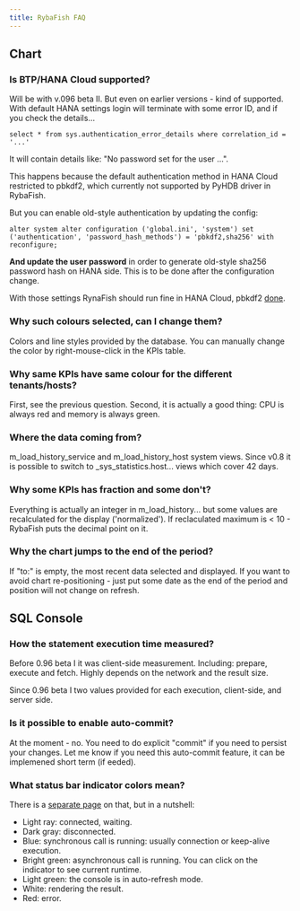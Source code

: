 ```yaml
---
title: RybaFish FAQ
---
```


## Chart
### Is BTP/HANA Cloud supported?

Will be with v.096 beta II. But even on earlier versions - kind of supported. With default HANA settings login will terminate with some error ID, and if you check the details...

```
select * from sys.authentication_error_details where correlation_id = '...'
```

It will contain details like: "No password set for the user ...".

This happens because the default authentication method in HANA Cloud restricted to pbkdf2, which currently not supported by PyHDB driver in RybaFish.

But you can enable old-style authentication by updating the config:

```
alter system alter configuration ('global.ini', 'system') set ('authentication', 'password_hash_methods') = 'pbkdf2,sha256' with reconfigure;
```

**And update the user password** in order to generate old-style sha256 password hash on HANA side. This is to be done after the configuration change.

With those settings RynaFish should run fine in HANA Cloud, pbkdf2 [done](https://github.com/rybafish/rybafish/issues/931).

### Why such colours selected, can I change them?
Colors and line styles provided by the database. You can manually change the color by right-mouse-click in the KPIs table.

### Why same KPIs have same colour for the different tenants/hosts?
First, see the previous question. Second, it is actually a good thing: CPU is always red and memory is always green.

### Where the data coming from?
m_load_history_service and m_load_history_host system views.
Since v0.8 it is possible to switch to _sys_statistics.host... views which cover 42 days.

### Why some KPIs has fraction and some don't?
Everything is actually an integer in m_load_history... but some values are recalculated for the display ('normalized'). If reclaculated maximum is < 10 - RybaFish puts the decimal point on it. 

### Why the chart jumps to the end of the period?
If "to:" is empty,  the most recent data selected and displayed. If you want to avoid chart re-positioning - just put some date as the end of the period and position will not change on refresh.

## SQL Console

### How the statement execution time measured?
Before 0.96 beta I it was client-side measurement. Including: prepare, execute and fetch. Highly depends on the network and the result size.

Since 0.96 beta I two values provided for each execution, client-side, and server side.

### Is it possible to enable auto-commit?
At the moment - no. You need to do explicit "commit" if you need to persist your changes.
Let me know if you need this auto-commit feature, it can be implemened short term (if eeded).

### What status bar indicator colors mean?
There is a [separate page](/indicator) on that, but in a nutshell:
* Light ray: connected, waiting.
* Dark gray: disconnected.
* Blue: synchronous call is running: usually connection or keep-alive execution.
* Bright green: asynchronous call is running. You can click on the indicator to see current runtime.
* Light green: the console is in auto-refresh mode.
* White: rendering the result.
* Red: error.
